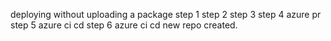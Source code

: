 deploying without uploading a package
step 1
step 2
step 3
step 4 azure pr
step 5 azure ci cd
step 6 azure ci cd
new repo created.
